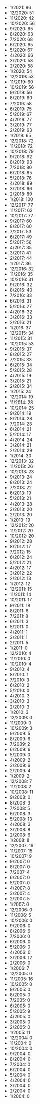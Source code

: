*  1/2021: 96
*  12/2020: 51
*  11/2020: 42
*  10/2020: 56
*  9/2020: 65
*  8/2020: 63
*  7/2020: 68
*  6/2020: 65
*  5/2020: 67
*  4/2020: 66
*  3/2020: 58
*  2/2020: 58
*  1/2020: 54
*  12/2019: 53
*  11/2019: 60
*  10/2019: 56
*  9/2019: 56
*  8/2019: 60
*  7/2019: 58
*  6/2019: 75
*  5/2019: 67
*  4/2019: 77
*  3/2019: 77
*  2/2019: 63
*  1/2019: 65
*  12/2018: 72
*  11/2018: 72
*  10/2018: 79
*  9/2018: 92
*  8/2018: 93
*  7/2018: 80
*  6/2018: 85
*  5/2018: 76
*  4/2018: 89
*  3/2018: 96
*  2/2018: 89
*  1/2018: 100
*  12/2017: 77
*  11/2017: 62
*  10/2017: 77
*  9/2017: 60
*  8/2017: 60
*  7/2017: 53
*  6/2017: 49
*  5/2017: 56
*  4/2017: 35
*  3/2017: 41
*  2/2017: 44
*  1/2017: 36
*  12/2016: 32
*  11/2016: 35
*  10/2016: 31
*  9/2016: 32
*  8/2016: 40
*  7/2016: 33
*  6/2016: 31
*  5/2016: 27
*  4/2016: 32
*  3/2016: 33
*  2/2016: 21
*  1/2016: 37
*  12/2015: 34
*  11/2015: 31
*  10/2015: 53
*  9/2015: 37
*  8/2015: 27
*  7/2015: 33
*  6/2015: 34
*  5/2015: 28
*  4/2015: 19
*  3/2015: 21
*  2/2015: 34
*  1/2015: 24
*  12/2014: 19
*  11/2014: 23
*  10/2014: 25
*  9/2014: 19
*  8/2014: 28
*  7/2014: 23
*  6/2014: 21
*  5/2014: 17
*  4/2014: 24
*  3/2014: 21
*  2/2014: 29
*  1/2014: 30
*  12/2013: 32
*  11/2013: 26
*  10/2013: 23
*  9/2013: 24
*  8/2013: 24
*  7/2013: 22
*  6/2013: 19
*  5/2013: 21
*  4/2013: 28
*  3/2013: 20
*  2/2013: 20
*  1/2013: 19
*  12/2012: 20
*  11/2012: 20
*  10/2012: 20
*  9/2012: 28
*  8/2012: 17
*  7/2012: 15
*  6/2012: 24
*  5/2012: 21
*  4/2012: 17
*  3/2012: 22
*  2/2012: 13
*  1/2012: 12
*  12/2011: 15
*  11/2011: 14
*  10/2011: 17
*  9/2011: 18
*  8/2011: 6
*  7/2011: 8
*  6/2011: 3
*  5/2011: 0
*  4/2011: 1
*  3/2011: 1
*  2/2011: 5
*  1/2011: 0
*  12/2010: 4
*  11/2010: 0
*  10/2010: 4
*  9/2010: 4
*  8/2010: 1
*  7/2010: 3
*  6/2010: 2
*  5/2010: 0
*  4/2010: 3
*  3/2010: 3
*  2/2010: 3
*  1/2010: 3
*  12/2009: 0
*  11/2009: 0
*  10/2009: 3
*  9/2009: 5
*  8/2009: 6
*  7/2009: 2
*  6/2009: 6
*  5/2009: 0
*  4/2009: 2
*  3/2009: 6
*  2/2009: 4
*  1/2009: 2
*  12/2008: 7
*  11/2008: 2
*  10/2008: 11
*  9/2008: 0
*  8/2008: 3
*  7/2008: 5
*  6/2008: 3
*  5/2008: 13
*  4/2008: 3
*  3/2008: 8
*  2/2008: 6
*  1/2008: 8
*  12/2007: 16
*  11/2007: 15
*  10/2007: 9
*  9/2007: 0
*  8/2007: 0
*  7/2007: 4
*  6/2007: 0
*  5/2007: 0
*  4/2007: 8
*  3/2007: 4
*  2/2007: 5
*  1/2007: 0
*  12/2006: 0
*  11/2006: 5
*  10/2006: 0
*  9/2006: 0
*  8/2006: 6
*  7/2006: 0
*  6/2006: 0
*  5/2006: 0
*  4/2006: 0
*  3/2006: 12
*  2/2006: 0
*  1/2006: 7
*  12/2005: 0
*  11/2005: 16
*  10/2005: 8
*  9/2005: 0
*  8/2005: 0
*  7/2005: 0
*  6/2005: 0
*  5/2005: 9
*  4/2005: 0
*  3/2005: 0
*  2/2005: 0
*  1/2005: 11
*  12/2004: 0
*  11/2004: 0
*  10/2004: 0
*  9/2004: 0
*  8/2004: 0
*  7/2004: 0
*  6/2004: 0
*  5/2004: 0
*  4/2004: 0
*  3/2004: 0
*  2/2004: 0
*  1/2004: 0